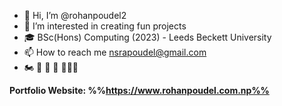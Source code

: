 - 👋 Hi, I’m @rohanpoudel2
- 👀 I’m interested in creating fun projects
- 🎓 BSc(Hons) Computing (2023) - Leeds Beckett University
- 📫 How to reach me nsrapoudel@gmail.com
- 🏍 🚗 🎸 🐷 🗻🇳🇵

**Portfolio Website:  %%https://www.rohanpoudel.com.np%%**

<!---
rohanpoudel2/rohanpoudel2 is a ✨ special ✨ repository because its `README.md` (this file) appears on your GitHub profile.
You can click the Preview link to take a look at your changes.
--->
